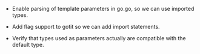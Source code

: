 - Enable parsing of template parameters in go.go, so we can use
  imported types.

- Add flag support to gotit so we can add import statements.

- Verify that types used as parameters actually are compatible with
  the default type.
